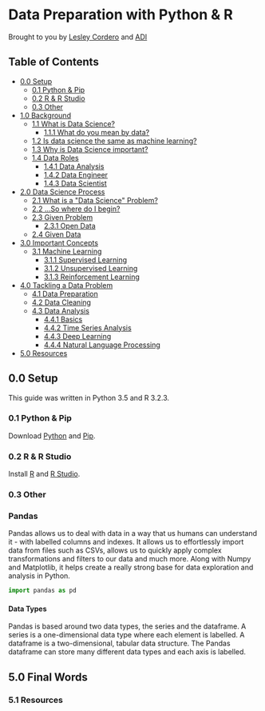 Data Preparation with Python & R
==================

Brought to you by [Lesley Cordero](http://www.columbia.edu/~lc2958) and [ADI](https://adicu.com)

## Table of Contents

- [0.0 Setup](#00-setup)
	+ [0.1 Python & Pip](#01-python--pip)
	+ [0.2 R & R Studio](#02-r--r-studio)
	+ [0.3 Other](#03-other)
- [1.0 Background](#10-background)
	+ [1.1 What is Data Science?](#11-what-is-data-science)
		* [1.1.1 What do you mean by data?](#111-what-do-you-mean-by-data)
	+ [1.2 Is data science the same as machine learning?](#12-is-data-science-the-same-as-machine-learning)
	+ [1.3 Why is Data Science important?](#13-why-is-data-science-important)
	+ [1.4 Data Roles](#14-data-roles)
		* [1.4.1 Data Analysis](#141-data-analyst)
		* [1.4.2 Data Engineer](#142-data-engineer)
		* [1.4.3 Data Scientist](#143-data-scientist)
- [2.0 Data Science Process](#20-data-science-process)
	+ [2.1 What is a "Data Science" Problem?](#21-what-is-a-data-science-problem)
	+ [2.2 ...So where do I begin?](#22-so-where-do-i-begin)
	+ [2.3 Given Problem](#23-given-problem)
		* [2.3.1 Open Data](#231-open-data)
	+ [2.4 Given Data](#24-given-data)    
- [3.0 Important Concepts](#30-important-concepts)
	+ [3.1 Machine Learning](#31-machine-learning)
		* [3.1.1 Supervised Learning](#311-supervised-learning)
		* [3.1.2 Unsupervised Learning](#312-unsupervised-learning)
		* [3.1.3 Reinforcement Learning](#313-reinforcement-learning)
- [4.0 Tackling a Data Problem](#40-tackling-a-data-problem)
	+ [4.1 Data Preparation](#41-data-preparation)
	+ [4.2 Data Cleaning](#42-data-cleaning)
	+ [4.3 Data Analysis](#43-data-analysis)
		* [4.4.1 Basics](#431-basics)
		* [4.4.2 Time Series Analysis](#432-time-series-analysis)
		* [4.4.3 Deep Learning](#433-deep-learning)
		* [4.4.4 Natural Language Processing](#434-natural-language-processing)
- [5.0 Resources](#50-resources)


## 0.0 Setup

This guide was written in Python 3.5 and R 3.2.3.

### 0.1 Python & Pip

Download [Python](https://www.python.org/downloads/) and [Pip](https://pip.pypa.io/en/stable/installing/).

### 0.2 R & R Studio

Install [R](https://www.r-project.org/) and [R Studio](https://www.rstudio.com/products/rstudio/download/).

### 0.3 Other


### Pandas

Pandas allows us to deal with data in a way that us humans can understand it - with labelled columns and indexes. It allows us to effortlessly import data from files such as CSVs, allows us to quickly apply complex transformations and filters to our data and much more. Along with Numpy and Matplotlib, it helps create a really strong base for data exploration and analysis in Python. 

``` python
import pandas as pd 
```

#### Data Types

Pandas is based around two data types, the series and the dataframe. A series is a one-dimensional data type where each element is labelled. A dataframe is a two-dimensional, tabular data structure. The Pandas dataframe can store many different data types and each axis is labelled. 







## 5.0 Final Words

### 5.1 Resources

